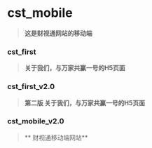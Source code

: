 # cst_mobile

> **这是财视通网站的移动端**

### cst_first ###
> **关于我们，与万家共赢一号的H5页面**

### cst_first_v2.0 ###
> **第二版  关于我们，与万家共赢一号的H5页面**

### cst_mobile_v2.0 ###
> ** 财视通移动端网站**
